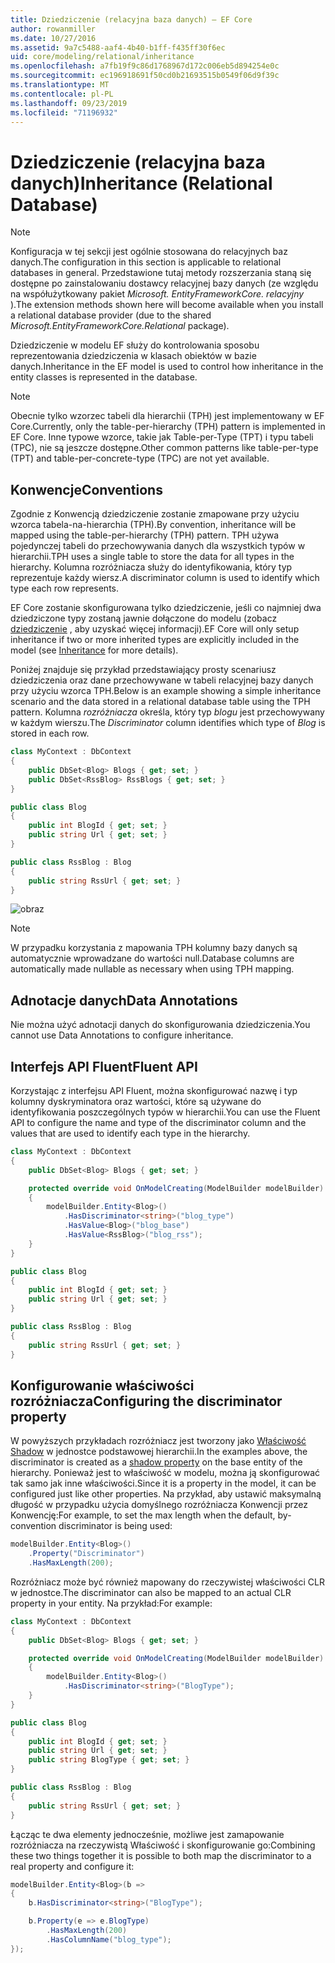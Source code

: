 ```yaml
---
title: Dziedziczenie (relacyjna baza danych) — EF Core
author: rowanmiller
ms.date: 10/27/2016
ms.assetid: 9a7c5488-aaf4-4b40-b1ff-f435ff30f6ec
uid: core/modeling/relational/inheritance
ms.openlocfilehash: a7fb19f9c86d1768967d172c006eb5d894254e0c
ms.sourcegitcommit: ec196918691f50cd0b21693515b0549f06d9f39c
ms.translationtype: MT
ms.contentlocale: pl-PL
ms.lasthandoff: 09/23/2019
ms.locfileid: "71196932"
---
```

# <a name="inheritance-relational-database"></a><span data-ttu-id="02c57-102">Dziedziczenie (relacyjna baza danych)</span><span class="sxs-lookup"><span data-stu-id="02c57-102">Inheritance (Relational Database)</span></span>

> [!NOTE]  
> <span data-ttu-id="02c57-103">Konfiguracja w tej sekcji jest ogólnie stosowana do relacyjnych baz danych.</span><span class="sxs-lookup"><span data-stu-id="02c57-103">The configuration in this section is applicable to relational databases in general.</span></span> <span data-ttu-id="02c57-104">Przedstawione tutaj metody rozszerzania staną się dostępne po zainstalowaniu dostawcy relacyjnej bazy danych (ze względu na współużytkowany pakiet *Microsoft. EntityFrameworkCore. relacyjny* ).</span><span class="sxs-lookup"><span data-stu-id="02c57-104">The extension methods shown here will become available when you install a relational database provider (due to the shared *Microsoft.EntityFrameworkCore.Relational* package).</span></span>

<span data-ttu-id="02c57-105">Dziedziczenie w modelu EF służy do kontrolowania sposobu reprezentowania dziedziczenia w klasach obiektów w bazie danych.</span><span class="sxs-lookup"><span data-stu-id="02c57-105">Inheritance in the EF model is used to control how inheritance in the entity classes is represented in the database.</span></span>

> [!NOTE]  
> <span data-ttu-id="02c57-106">Obecnie tylko wzorzec tabeli dla hierarchii (TPH) jest implementowany w EF Core.</span><span class="sxs-lookup"><span data-stu-id="02c57-106">Currently, only the table-per-hierarchy (TPH) pattern is implemented in EF Core.</span></span> <span data-ttu-id="02c57-107">Inne typowe wzorce, takie jak Table-per-Type (TPT) i typu tabeli (TPC), nie są jeszcze dostępne.</span><span class="sxs-lookup"><span data-stu-id="02c57-107">Other common patterns like table-per-type (TPT) and table-per-concrete-type (TPC) are not yet available.</span></span>

## <a name="conventions"></a><span data-ttu-id="02c57-108">Konwencje</span><span class="sxs-lookup"><span data-stu-id="02c57-108">Conventions</span></span>

<span data-ttu-id="02c57-109">Zgodnie z Konwencją dziedziczenie zostanie zmapowane przy użyciu wzorca tabela-na-hierarchia (TPH).</span><span class="sxs-lookup"><span data-stu-id="02c57-109">By convention, inheritance will be mapped using the table-per-hierarchy (TPH) pattern.</span></span> <span data-ttu-id="02c57-110">TPH używa pojedynczej tabeli do przechowywania danych dla wszystkich typów w hierarchii.</span><span class="sxs-lookup"><span data-stu-id="02c57-110">TPH uses a single table to store the data for all types in the hierarchy.</span></span> <span data-ttu-id="02c57-111">Kolumna rozróżniacza służy do identyfikowania, który typ reprezentuje każdy wiersz.</span><span class="sxs-lookup"><span data-stu-id="02c57-111">A discriminator column is used to identify which type each row represents.</span></span>

<span data-ttu-id="02c57-112">EF Core zostanie skonfigurowana tylko dziedziczenie, jeśli co najmniej dwa dziedziczone typy zostaną jawnie dołączone do modelu (zobacz [dziedziczenie](../inheritance.md) , aby uzyskać więcej informacji).</span><span class="sxs-lookup"><span data-stu-id="02c57-112">EF Core will only setup inheritance if two or more inherited types are explicitly included in the model (see [Inheritance](../inheritance.md) for more details).</span></span>

<span data-ttu-id="02c57-113">Poniżej znajduje się przykład przedstawiający prosty scenariusz dziedziczenia oraz dane przechowywane w tabeli relacyjnej bazy danych przy użyciu wzorca TPH.</span><span class="sxs-lookup"><span data-stu-id="02c57-113">Below is an example showing a simple inheritance scenario and the data stored in a relational database table using the TPH pattern.</span></span> <span data-ttu-id="02c57-114">Kolumna *rozróżniacza* określa, który typ *blogu* jest przechowywany w każdym wierszu.</span><span class="sxs-lookup"><span data-stu-id="02c57-114">The *Discriminator* column identifies which type of *Blog* is stored in each row.</span></span>

<!-- [!code-csharp[Main](samples/core/relational/Modeling/Conventions/InheritanceDbSets.cs)] -->
``` csharp
class MyContext : DbContext
{
    public DbSet<Blog> Blogs { get; set; }
    public DbSet<RssBlog> RssBlogs { get; set; }
}

public class Blog
{
    public int BlogId { get; set; }
    public string Url { get; set; }
}

public class RssBlog : Blog
{
    public string RssUrl { get; set; }
}
```

![obraz](_static/inheritance-tph-data.png)

>[!NOTE]
> <span data-ttu-id="02c57-116">W przypadku korzystania z mapowania TPH kolumny bazy danych są automatycznie wprowadzane do wartości null.</span><span class="sxs-lookup"><span data-stu-id="02c57-116">Database columns are automatically made nullable as necessary when using TPH mapping.</span></span>

## <a name="data-annotations"></a><span data-ttu-id="02c57-117">Adnotacje danych</span><span class="sxs-lookup"><span data-stu-id="02c57-117">Data Annotations</span></span>

<span data-ttu-id="02c57-118">Nie można użyć adnotacji danych do skonfigurowania dziedziczenia.</span><span class="sxs-lookup"><span data-stu-id="02c57-118">You cannot use Data Annotations to configure inheritance.</span></span>

## <a name="fluent-api"></a><span data-ttu-id="02c57-119">Interfejs API Fluent</span><span class="sxs-lookup"><span data-stu-id="02c57-119">Fluent API</span></span>

<span data-ttu-id="02c57-120">Korzystając z interfejsu API Fluent, można skonfigurować nazwę i typ kolumny dyskryminatora oraz wartości, które są używane do identyfikowania poszczególnych typów w hierarchii.</span><span class="sxs-lookup"><span data-stu-id="02c57-120">You can use the Fluent API to configure the name and type of the discriminator column and the values that are used to identify each type in the hierarchy.</span></span>

<!-- [!code-csharp[Main](samples/core/relational/Modeling/FluentAPI/InheritanceTPHDiscriminator.cs?highlight=7,8,9,10)] -->
``` csharp
class MyContext : DbContext
{
    public DbSet<Blog> Blogs { get; set; }

    protected override void OnModelCreating(ModelBuilder modelBuilder)
    {
        modelBuilder.Entity<Blog>()
            .HasDiscriminator<string>("blog_type")
            .HasValue<Blog>("blog_base")
            .HasValue<RssBlog>("blog_rss");
    }
}

public class Blog
{
    public int BlogId { get; set; }
    public string Url { get; set; }
}

public class RssBlog : Blog
{
    public string RssUrl { get; set; }
}
```

## <a name="configuring-the-discriminator-property"></a><span data-ttu-id="02c57-121">Konfigurowanie właściwości rozróżniacza</span><span class="sxs-lookup"><span data-stu-id="02c57-121">Configuring the discriminator property</span></span>

<span data-ttu-id="02c57-122">W powyższych przykładach rozróżniacz jest tworzony jako [Właściwość Shadow](xref:core/modeling/shadow-properties) w jednostce podstawowej hierarchii.</span><span class="sxs-lookup"><span data-stu-id="02c57-122">In the examples above, the discriminator is created as a [shadow property](xref:core/modeling/shadow-properties) on the base entity of the hierarchy.</span></span> <span data-ttu-id="02c57-123">Ponieważ jest to właściwość w modelu, można ją skonfigurować tak samo jak inne właściwości.</span><span class="sxs-lookup"><span data-stu-id="02c57-123">Since it is a property in the model, it can be configured just like other properties.</span></span> <span data-ttu-id="02c57-124">Na przykład, aby ustawić maksymalną długość w przypadku użycia domyślnego rozróżniacza Konwencji przez Konwencję:</span><span class="sxs-lookup"><span data-stu-id="02c57-124">For example, to set the max length when the default, by-convention discriminator is being used:</span></span>

```C#
modelBuilder.Entity<Blog>()
    .Property("Discriminator")
    .HasMaxLength(200);
```

<span data-ttu-id="02c57-125">Rozróżniacz może być również mapowany do rzeczywistej właściwości CLR w jednostce.</span><span class="sxs-lookup"><span data-stu-id="02c57-125">The discriminator can also be mapped to an actual CLR property in your entity.</span></span> <span data-ttu-id="02c57-126">Na przykład:</span><span class="sxs-lookup"><span data-stu-id="02c57-126">For example:</span></span>
```C#
class MyContext : DbContext
{
    public DbSet<Blog> Blogs { get; set; }

    protected override void OnModelCreating(ModelBuilder modelBuilder)
    {
        modelBuilder.Entity<Blog>()
            .HasDiscriminator<string>("BlogType");
    }
}

public class Blog
{
    public int BlogId { get; set; }
    public string Url { get; set; }
    public string BlogType { get; set; }
}

public class RssBlog : Blog
{
    public string RssUrl { get; set; }
}
```

<span data-ttu-id="02c57-127">Łącząc te dwa elementy jednocześnie, możliwe jest zamapowanie rozróżniacza na rzeczywistą Właściwość i skonfigurowanie go:</span><span class="sxs-lookup"><span data-stu-id="02c57-127">Combining these two things together it is possible to both map the discriminator to a real property and configure it:</span></span>
```C#
modelBuilder.Entity<Blog>(b =>
{
    b.HasDiscriminator<string>("BlogType");

    b.Property(e => e.BlogType)
        .HasMaxLength(200)
        .HasColumnName("blog_type");
});
```
